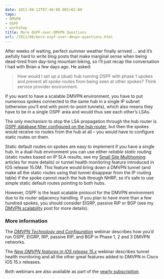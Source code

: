```yaml
---
date: 2011-08-12T07:48:00.001+02:00
tags:
- DMVPN
- OSPF
- workshop
title: More OSPF-over-DMVPN Questions
url: /2011/08/more-ospf-over-dmvpn-questions.html
---
```

After weeks of waiting, perfect summer weather finally arrived ... and it’s awfully hard to write blog posts that make marginal sense when being dead-tired from day-long mountain biking, so I’ll just recap the conversation I had with Brian a few days ago. He asked:

> How would I set up a (dual) hub running OSPF with phase 1 spokes and prevent all spoke routes from being seen at other spokes? Think service provider environment.

If you want to have a scalable DMVPN environment, you have to put numerous spokes connected to the same hub in a single IP subnet (otherwise you’ll end with point-to-point tunnels), which also means they have to be in a single OSPF area and would thus see each other’s LSAs.
<!--more-->
The only mechanism to stop the LSA propagation through the hub router is [OSPF database filter configured on the hub router](https://www.ipspace.net/kb/OSPF/OSPF_Flood_Reduction_Hub_Spoke.html), but then the spokes would receive no routes from the hub at all – you would have to configure static routes on them.

Static default routes on spokes are easy to implement if you have a single hub. In a dual-hub environment you can use either *reliable static routing* (static routes based on IP SLA results, see my [Small Site Multihoming](/2009/05/small-site-multihoming-tutorial.html) articles for more details) or tunnel health monitoring feature introduced in IOS release 15.0M. This feature would bring down a DMVPN tunnel (and make all the static routes using that tunnel disappear from the IP routing table) if the spoke cannot reach the hub through NHRP, so it’s safe to use simple static default routes pointing to both hubs.

However, OSPF is the least scalable protocol for the DMVPN environment due to its router adjacency handling. If you plan to have more than a few hundred spokes, you should consider EIGRP, passive RIP or BGP (see my [DMVPN scalability](https://blog.ipspace.net/2010/10/dmvpn-scalability.html) post for more details).

### More information

The [*DMVPN Technology and Configuration*](https://www.ipspace.net/DMVPN_Technology_and_Configuration) webinar describes how you’d run OSPF, EIGRP, RIP, passive RIP, and BGP in Phase 1, 2 and 3 DMVPN networks. 

The [*New DMVPN features in IOS release 15.x*](https://www.ipspace.net/DMVPN150) webinar describes tunnel health monitoring and all the other great features added to DMVPN in Cisco IOS 15.x releases. 

Both webinars are also available as part of the [yearly subscription](https://www.ipspace.net/Subscription).

